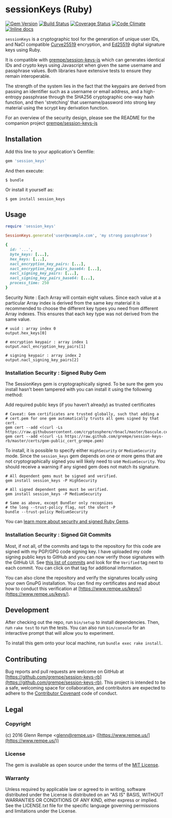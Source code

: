 # sessionKeys (Ruby)

[![Gem Version](https://badge.fury.io/rb/session_keys.svg)](https://badge.fury.io/rb/session_keys)
[![Build Status](https://travis-ci.org/grempe/session-keys-rb.svg?branch=master)](https://travis-ci.org/grempe/session-keys-rb)
[![Coverage Status](https://coveralls.io/repos/github/grempe/session-keys-rb/badge.svg?branch=master)](https://coveralls.io/github/grempe/session-keys-rb?branch=master)
[![Code Climate](https://codeclimate.com/github/grempe/session-keys-rb/badges/gpa.svg)](https://codeclimate.com/github/grempe/session-keys-rb)
[![Inline docs](http://inch-ci.org/github/grempe/session-keys-rb.svg?branch=master)](http://inch-ci.org/github/grempe/session-keys-rb)

`sessionKeys` is a cryptographic tool for the generation of unique user IDs,
and NaCl compatible [Curve25519](https://cr.yp.to/ecdh.html) encryption, and
[Ed25519](http://ed25519.cr.yp.to) digital signature keys using Ruby.

It is compatible with [grempe/session-keys-js](https://github.com/grempe/session-keys-js)
which can generates identical IDs and crypto keys using Javascript when given the
same username and passphrase values. Both libraries have extensive tests to
ensure they remain interoperable.

The strength of the system lies in the fact that the keypairs are derived from passing an identifier such as a username or email address, and a high-entropy passphrase through the SHA256 cryptographic one-way hash function, and then 'stretching' that username/password into strong key material using the scrypt key derivation function.

For an overview of the security design, please see the README for the companion
project [grempe/session-keys-js](https://github.com/grempe/session-keys-js)

## Installation

Add this line to your application's Gemfile:

```ruby
gem 'session_keys'
```

And then execute:

```text
$ bundle
```

Or install it yourself as:

```text
$ gem install session_keys
```

## Usage

```ruby
require 'session_keys'

SessionKeys.generate('user@example.com', 'my strong passphrase')

{
  id: '...',
  byte_keys: [...],
  hex_keys: [...],
  nacl_encryption_key_pairs: [...],
  nacl_encryption_key_pairs_base64: [...],
  nacl_signing_key_pairs: [...],
  nacl_signing_key_pairs_base64: [...],
  process_time: 250
}

```

Security Note : Each Array will contain eight values. Since each value at a
particular Array index is derived from the same key material it is recommended
to choose the different key types you need from different Array indexes. This
ensures that each key type was not derived from the same value.

```
# uuid : array index 0
output.hex_keys[0]

# encryption keypair : array index 1
output.nacl_encryption_key_pairs[1]

# signing keypair : array index 2
output.nacl_signing_key_pairs[2]
```

### Installation Security : Signed Ruby Gem

The SessionKeys gem is cryptographically signed. To be sure the gem you install hasn’t
been tampered with you can install it using the following method:

Add required public keys (if you haven’t already) as trusted certificates

```
# Caveat: Gem certificates are trusted globally, such that adding a
# cert.pem for one gem automatically trusts all gems signed by that cert.
gem cert --add <(curl -Ls https://raw.githubusercontent.com/cryptosphere/rbnacl/master/bascule.cert)
gem cert --add <(curl -Ls https://raw.github.com/grempe/session-keys-rb/master/certs/gem-public_cert_grempe.pem)
```

To install, it is possible to specify either `HighSecurity` or `MediumSecurity`
mode. Since the `session_keys` gem depends on one or more gems that are not cryptographically
signed you will likely need to use `MediumSecurity`. You should receive a warning
if any signed gem does not match its signature.

```text
# All dependent gems must be signed and verified.
gem install session_keys -P HighSecurity
```

```text
# All signed dependent gems must be verified.
gem install session_keys -P MediumSecurity
```

```text
# Same as above, except Bundler only recognizes
# the long --trust-policy flag, not the short -P
bundle --trust-policy MediumSecurity
```

You can [learn more about security and signed Ruby Gems](http://guides.rubygems.org/security/).

### Installation Security : Signed Git Commits

Most, if not all, of the commits and tags to the repository for this code are
signed with my PGP/GPG code signing key. I have uploaded my code signing public
keys to GitHub and you can now verify those signatures with the GitHub UI.
See [this list of commits](https://github.com/grempe/session-keys-rb/commits/master)
and look for the `Verified` tag next to each commit. You can click on that tag
for additional information.

You can also clone the repository and verify the signatures locally using your
own GnuPG installation. You can find my certificates and read about how to conduct
this verification at [https://www.rempe.us/keys/](https://www.rempe.us/keys/).

## Development

After checking out the repo, run `bin/setup` to install dependencies. Then,
run `rake test` to run the tests. You can also run `bin/console` for an
interactive prompt that will allow you to experiment.

To install this gem onto your local machine, run `bundle exec rake install`.

## Contributing

Bug reports and pull requests are welcome on GitHub at
[https://github.com/grempe/session-keys-rb](https://github.com/grempe/session-keys-rb).
This project is intended to be a safe, welcoming space for collaboration, and
contributors are expected to adhere to the
[Contributor Covenant](http://contributor-covenant.org) code of conduct.

## Legal

### Copyright

(c) 2016 Glenn Rempe <[glenn@rempe.us](mailto:glenn@rempe.us)> ([https://www.rempe.us/](https://www.rempe.us/))

### License

The gem is available as open source under the terms of
the [MIT License](http://opensource.org/licenses/MIT).

### Warranty

Unless required by applicable law or agreed to in writing,
software distributed under the License is distributed on an
"AS IS" BASIS, WITHOUT WARRANTIES OR CONDITIONS OF ANY KIND,
either express or implied. See the LICENSE.txt file for the
specific language governing permissions and limitations under
the License.
